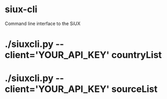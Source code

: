 # siux-cli

Command line interface to the SiUX

# ./siuxcli.py --client='YOUR_API_KEY' countryList

# ./siuxcli.py --client='YOUR_API_KEY' sourceList
